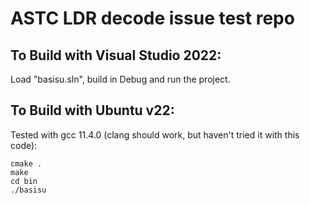 # ASTC LDR decode issue test repo

## To Build with Visual Studio 2022: 

Load "basisu.sln", build in Debug and run the project.

## To Build with Ubuntu v22:

Tested with gcc 11.4.0 (clang should work, but haven't tried it with this code):

```
cmake .
make
cd bin
./basisu
```

